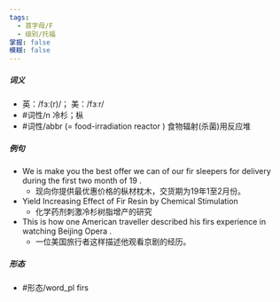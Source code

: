 ```yaml
---
tags:
  - 首字母/F
  - 级别/托福
掌握: false
模糊: false
---
```

##### 词义
- 英：/fɜː(r)/； 美：/fɜːr/
- #词性/n  冷杉；枞
- #词性/abbr  (= food-irradiation reactor ) 食物辐射(杀菌)用反应堆
##### 例句
- We is make you the best offer we can of our fir sleepers for delivery during the first two month of 19 .
	- 现向你提供最优惠价格的枞材枕木，交货期为19年1至2月份。
- Yield Increasing Effect of Fir Resin by Chemical Stimulation
	- 化学药剂刺激冷杉树脂增产的研究
- This is how one American traveller described his firs experience in watching Beijing Opera .
	- 一位美国旅行者这样描述他观看京剧的经历。
##### 形态
- #形态/word_pl firs
